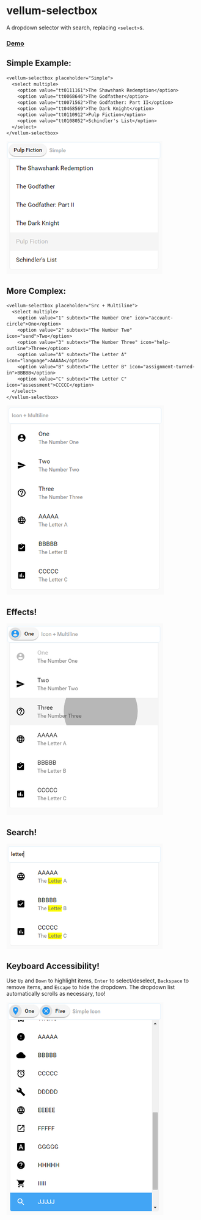 # vellum-selectbox

A dropdown selector with search, replacing `<select>`s.

### [Demo](http://polymer.zikes.me/vellum-selectbox.html)

## Simple Example:

```
<vellum-selectbox placeholder="Simple">
  <select multiple>
    <option value="tt0111161">The Shawshank Redemption</option>
    <option value="tt0068646">The Godfather</option>
    <option value="tt0071562">The Godfather: Part II</option>
    <option value="tt0468569">The Dark Knight</option>
    <option value="tt0110912">Pulp Fiction</option>
    <option value="tt0108052">Schindler's List</option>
  </select>
</vellum-selectbox>
```

![simple](./screenshots/simple.png)

## More Complex:

```
<vellum-selectbox placeholder="Src + Multiline">
  <select multiple>
    <option value="1" subtext="The Number One" icon="account-circle">One</option>
    <option value="2" subtext="The Number Two" icon="send">Two</option>
    <option value="3" subtext="The Number Three" icon="help-outline">Three</option>
    <option value="A" subtext="The Letter A" icon="language">AAAAA</option>
    <option value="B" subtext="The Letter B" icon="assignment-turned-in">BBBBB</option>
    <option value="C" subtext="The Letter C" icon="assessment">CCCCC</option>
  </select>
</vellum-selectbox>
```

![icon+multiline](./screenshots/icon-multiline.png)

## Effects!

![selecting](./screenshots/selecting.png)

## Search!

![selecting](./screenshots/search.png)

## Keyboard Accessibility!

Use `Up` and `Down` to highlight items, `Enter` to select/deselect, `Backspace` to remove items, and `Escape` to hide the dropdown.  The dropdown list automatically scrolls as necessary, too!

![selecting](./screenshots/keyboarding.png)
